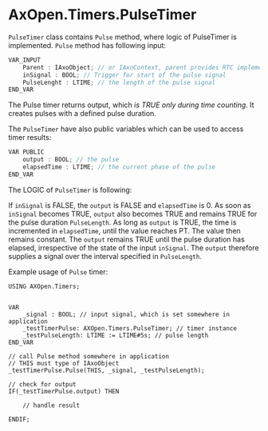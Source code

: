# AxOpen.Timers.PulseTimer

`PulseTimer` class contains `Pulse` method, where logic of PulseTimer is implemented. `Pulse` method has following input:

```C#
VAR_INPUT 
    Parent : IAxoObject; // or IAxoContext, parent provides RTC implementation              
    inSignal : BOOL; // Trigger for start of the pulse signal
    PulseLenght : LTIME; // the length of the pulse signal
END_VAR 
```

The Pulse timer returns output, which *is TRUE only during time counting*. It creates pulses with a defined pulse duration.


The `PulseTimer` have also public variables which can be used to access timer results:

```C#
VAR PUBLIC
    output : BOOL; // the pulse
    elapsedTime : LTIME; // the current phase of the pulse
END_VAR 
```


The LOGIC of `PulseTimer` is following:

If `inSignal` is FALSE, the `output` is FALSE and `elapsedTime` is 0. As soon as `inSignal` becomes TRUE, `output` also becomes TRUE and remains TRUE for the pulse duration `PulseLength`. As long as `output` is TRUE, the time is incremented in `elapsedTime`, until the value reaches PT. The value then remains constant. The `output` remains TRUE until the pulse duration has elapsed, irrespective of the state of the input `inSignal`. The `output` therefore supplies a signal over the interval specified in `PulseLength`.

Example usage of `Pulse` timer:

```
USING AXOpen.Timers;


VAR 
    _signal : BOOL; // input signal, which is set somewhere in application
    _testTimerPulse: AXOpen.Timers.PulseTimer; // timer instance
    _testPulseLength: LTIME := LTIME#5s; // pulse length
END_VAR  

// call Pulse method somewhere in application
// THIS must type of IAxoObject
_testTimerPulse.Pulse(THIS, _signal, _testPulseLength);

// check for output
IF(_testTimerPulse.output) THEN

    // handle result

ENDIF;
```